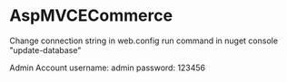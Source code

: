 # AspMVCECommerce
Change connection string in web.config
run command in nuget console "update-database"

Admin Account
username: admin
password: 123456
